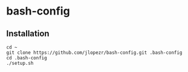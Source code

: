 bash-config
==========

Installation
------------
    cd ~
    git clone https://github.com/jlopezr/bash-config.git .bash-config
    cd .bash-config
    ./setup.sh
